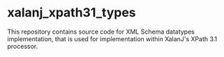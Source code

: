 # xalanj_xpath31_types
This repository contains source code for XML Schema datatypes implementation, that is used for implementation within XalanJ's XPath 3.1 processor.

